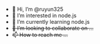 - 👋 Hi, I’m @ruyun325
- 👀 I’m interested in node.js
- 🌱 I’m currently learning node.js
- ~~💞️ I’m looking to collaborate on ...~~
- ~~📫 How to reach me ...~~

<!---
ruyun325/ruyun325 is a ✨ special ✨ repository because its `README.md` (this file) appears on your GitHub profile.
You can click the Preview link to take a look at your changes.
--->
